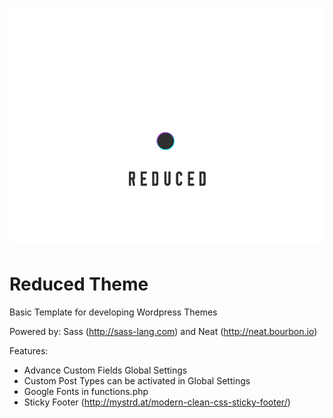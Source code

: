 # ![screenshot](reduced_theme/screenshot.jpg)

# Reduced Theme

Basic Template for developing Wordpress Themes

Powered by: Sass (<http://sass-lang.com>) and Neat (http://neat.bourbon.io)

Features:

* Advance Custom Fields Global Settings
* Custom Post Types can be activated in Global Settings
* Google Fonts in functions.php
* Sticky Footer (http://mystrd.at/modern-clean-css-sticky-footer/)

